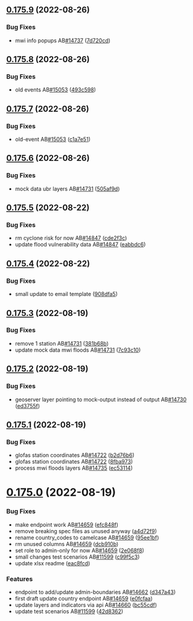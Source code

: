 ## [0.175.9](https://github.com/rodekruis/IBF-system/compare/v0.175.8...v0.175.9) (2022-08-26)


### Bug Fixes

* mwi info popups AB[#14737](https://github.com/rodekruis/IBF-system/issues/14737) ([7d720cd](https://github.com/rodekruis/IBF-system/commit/7d720cda81b2b4f471152cdfd182463f6adb3196))



## [0.175.8](https://github.com/rodekruis/IBF-system/compare/v0.175.7...v0.175.8) (2022-08-26)


### Bug Fixes

* old events AB[#15053](https://github.com/rodekruis/IBF-system/issues/15053) ([493c598](https://github.com/rodekruis/IBF-system/commit/493c5989d5fe88d695ef594aa1ebe3678ec143fe))



## [0.175.7](https://github.com/rodekruis/IBF-system/compare/v0.175.6...v0.175.7) (2022-08-26)


### Bug Fixes

* old-event AB[#15053](https://github.com/rodekruis/IBF-system/issues/15053) ([c1a7e51](https://github.com/rodekruis/IBF-system/commit/c1a7e5176839c5de1a8a02f42482fec783a17666))



## [0.175.6](https://github.com/rodekruis/IBF-system/compare/v0.175.5...v0.175.6) (2022-08-26)


### Bug Fixes

* mock data ubr layers AB[#14731](https://github.com/rodekruis/IBF-system/issues/14731) ([505af9d](https://github.com/rodekruis/IBF-system/commit/505af9dab0857e51fa189a611b18c6695feb361c))



## [0.175.5](https://github.com/rodekruis/IBF-system/compare/v0.175.4...v0.175.5) (2022-08-22)


### Bug Fixes

* rm cyclone risk for now AB[#14847](https://github.com/rodekruis/IBF-system/issues/14847) ([cde2f3c](https://github.com/rodekruis/IBF-system/commit/cde2f3c2075d8f30f1099482d319f475042a44c2))
* update flood vulnerability data AB[#14847](https://github.com/rodekruis/IBF-system/issues/14847) ([eabbdc6](https://github.com/rodekruis/IBF-system/commit/eabbdc67508fc86d04fdc061e261cba7d1d23f02))



## [0.175.4](https://github.com/rodekruis/IBF-system/compare/v0.175.3...v0.175.4) (2022-08-22)


### Bug Fixes

* small update to email template ([908dfa5](https://github.com/rodekruis/IBF-system/commit/908dfa58be5edfa08969d277ed68efaf532c57af))



## [0.175.3](https://github.com/rodekruis/IBF-system/compare/v0.175.2...v0.175.3) (2022-08-19)


### Bug Fixes

* remove 1 station AB[#14731](https://github.com/rodekruis/IBF-system/issues/14731) ([381b68b](https://github.com/rodekruis/IBF-system/commit/381b68b05a621840babab24801b584c3e5493222))
* update mock data mwi floods AB[#14731](https://github.com/rodekruis/IBF-system/issues/14731) ([7c93c10](https://github.com/rodekruis/IBF-system/commit/7c93c10339ac04c55108107708a3381f3753ad13))



## [0.175.2](https://github.com/rodekruis/IBF-system/compare/v0.175.1...v0.175.2) (2022-08-19)


### Bug Fixes

* geoserver layer pointing to mock-output instead of output AB[#14730](https://github.com/rodekruis/IBF-system/issues/14730) ([ed3755f](https://github.com/rodekruis/IBF-system/commit/ed3755fee9aee59639f0524d547d8c0ab971a90a))



## [0.175.1](https://github.com/rodekruis/IBF-system/compare/v0.175.0...v0.175.1) (2022-08-19)


### Bug Fixes

* glofas station coordinates AB[#14722](https://github.com/rodekruis/IBF-system/issues/14722) ([b2d76b6](https://github.com/rodekruis/IBF-system/commit/b2d76b62369b2e581cab67cbc7117d3e58fa840c))
* glofas station coordinates AB[#14722](https://github.com/rodekruis/IBF-system/issues/14722) ([8fba973](https://github.com/rodekruis/IBF-system/commit/8fba9736400258aedc7ca29160eef2104d153904))
* process mwi floods layers AB[#14735](https://github.com/rodekruis/IBF-system/issues/14735) ([ec53114](https://github.com/rodekruis/IBF-system/commit/ec531149337ef802bc66cc4a2a4fa42df078480e))



# [0.175.0](https://github.com/rodekruis/IBF-system/compare/v0.174.0...v0.175.0) (2022-08-19)


### Bug Fixes

* make endpoint work AB[#14659](https://github.com/rodekruis/IBF-system/issues/14659) ([efc848f](https://github.com/rodekruis/IBF-system/commit/efc848ffcf59b4bd9cc2ce31839c1a99f1a7e47c))
* remove breaking spec files as unused anyway ([a4d72f9](https://github.com/rodekruis/IBF-system/commit/a4d72f9788e2e5b4bac37118801d1a424c175a0a))
* rename country_codes to camelcase AB[#14659](https://github.com/rodekruis/IBF-system/issues/14659) ([95ee1bf](https://github.com/rodekruis/IBF-system/commit/95ee1bf124e4c85d90561bf06223217e44c4f96c))
* rm unused columns AB[#14659](https://github.com/rodekruis/IBF-system/issues/14659) ([dcb910b](https://github.com/rodekruis/IBF-system/commit/dcb910b395e1d8826218f865951b7159c9fca39f))
* set role to admin-only for now AB[#14659](https://github.com/rodekruis/IBF-system/issues/14659) ([2e068f8](https://github.com/rodekruis/IBF-system/commit/2e068f8e67ee8ff891ebc6b559e40af88889c5eb))
* small changes test scenarios AB[#11599](https://github.com/rodekruis/IBF-system/issues/11599) ([c99f5c3](https://github.com/rodekruis/IBF-system/commit/c99f5c32205220482a6a082efffe121cdc8d2386))
* update xlsx readme ([eac8fcd](https://github.com/rodekruis/IBF-system/commit/eac8fcdad68e4d71e1543fbb5a87ff74c40e4550))


### Features

* endpoint to add/update admin-boundaries AB[#14662](https://github.com/rodekruis/IBF-system/issues/14662) ([d347a43](https://github.com/rodekruis/IBF-system/commit/d347a4397e0ec0b0952814d58e9264234ab5c590))
* first draft update country endpoint AB[#14659](https://github.com/rodekruis/IBF-system/issues/14659) ([e0fcfaa](https://github.com/rodekruis/IBF-system/commit/e0fcfaab400b13e94794f79d971bbeca4f7e7f16))
* update layers and indicators via api AB[#14660](https://github.com/rodekruis/IBF-system/issues/14660) ([bc55cdf](https://github.com/rodekruis/IBF-system/commit/bc55cdf70f80943544604fbdaffc6bd28898faae))
* update test scenarios AB[#11599](https://github.com/rodekruis/IBF-system/issues/11599) ([42d8362](https://github.com/rodekruis/IBF-system/commit/42d8362eb62e0c1122a857b9bf4024f7300f08a9))



